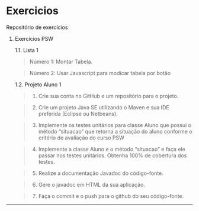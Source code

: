 ﻿# Exercicios
Repositório de exercícios
1. Exercícios PSW

   1.1. Lista 1

      > Número 1: Montar Tabela.
      
      > Número 2: Usar Javascript para modicar tabela por botão

   1.2. Projeto Aluno 1
     > 1. Crie sua conta no GitHub e um repositório para o projeto.

	 > 2. Crie um projeto Java SE utilizando o Maven e sua IDE preferida (Eclipse ou Netbeans).

	 > 3. Implemente os testes unitários para classe Aluno que possui o método “situacao” que retorna a situação do aluno conforme o critério de avaliação do curso PSW

	 > 4. Implemente a classe Aluno e o método “situacao” e faça ele passar nos testes unitários. Obtenha 100% de cobertura dos testes.

	 > 5. Realize a documentação Javadoc do código-fonte.

	 > 6. Gere o javadoc em HTML da sua aplicação.

	 > 7. Faça o commit e o push para o github do seu código-fonte.   

---      